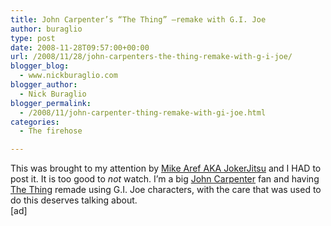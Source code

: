 ```yaml
---
title: John Carpenter’s “The Thing” —remake with G.I. Joe
author: buraglio
type: post
date: 2008-11-28T09:57:00+00:00
url: /2008/11/28/john-carpenters-the-thing-remake-with-g-i-joe/
blogger_blog:
  - www.nickburaglio.com
blogger_author:
  - Nick Buraglio
blogger_permalink:
  - /2008/11/john-carpenter-thing-remake-with-gi-joe.html
categories:
  - The firehose

---
```

This was brought to my attention by [Mike Aref AKA JokerJitsu][1] and I HAD to post it. It is too good to _not_ watch. I&#8217;m a big [John Carpenter][2] fan and having [The Thing][3] remade using G.I. Joe characters, with the care that was used to do this deserves talking about.  
[ad]

 [1]: http://www.jokerjitsu.com/
 [2]: http://www.imdb.com/name/nm0000118/
 [3]: http://www.imdb.com/title/tt0084787/